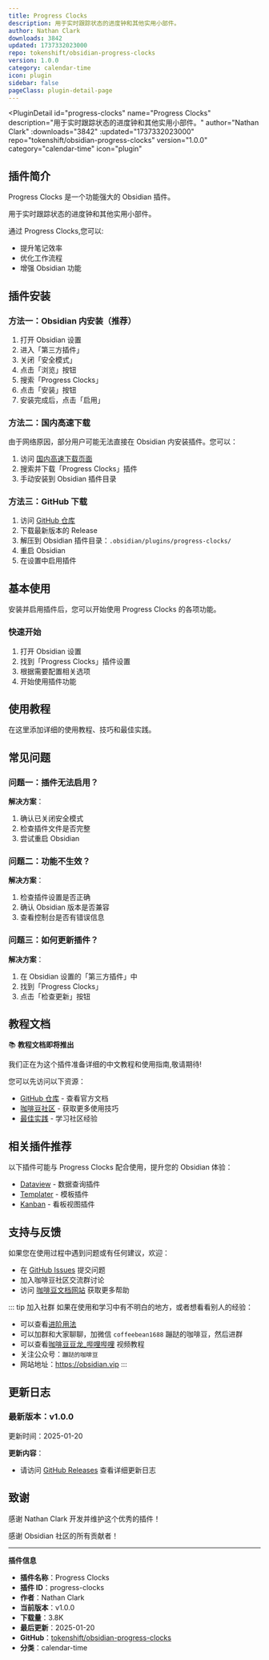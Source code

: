 ```yaml
---
title: Progress Clocks
description: 用于实时跟踪状态的进度钟和其他实用小部件。
author: Nathan Clark
downloads: 3842
updated: 1737332023000
repo: tokenshift/obsidian-progress-clocks
version: 1.0.0
category: calendar-time
icon: plugin
sidebar: false
pageClass: plugin-detail-page
---
```


<PluginDetail
  id="progress-clocks"
  name="Progress Clocks"
  description="用于实时跟踪状态的进度钟和其他实用小部件。"
  author="Nathan Clark"
  :downloads="3842"
  :updated="1737332023000"
  repo="tokenshift/obsidian-progress-clocks"
  version="1.0.0"
  category="calendar-time"
  icon="plugin"
>

<!-- AUTO_GENERATED_START -->
## 插件简介

Progress Clocks 是一个功能强大的 Obsidian 插件。

用于实时跟踪状态的进度钟和其他实用小部件。

通过 Progress Clocks,您可以:

- 提升笔记效率
- 优化工作流程
- 增强 Obsidian 功能

<!-- AUTO_GENERATED_END -->

<!-- AUTO_GENERATED_START -->
## 插件安装

### 方法一：Obsidian 内安装（推荐）

1. 打开 Obsidian 设置
2. 进入「第三方插件」
3. 关闭「安全模式」
4. 点击「浏览」按钮
5. 搜索「Progress Clocks」
6. 点击「安装」按钮
7. 安装完成后，点击「启用」

### 方法二：国内高速下载

由于网络原因，部分用户可能无法直接在 Obsidian 内安装插件。您可以：

1. 访问 [国内高速下载页面](/zh/documentation/obsidian-plugins-download.html)
2. 搜索并下载「Progress Clocks」插件
3. 手动安装到 Obsidian 插件目录

### 方法三：GitHub 下载

1. 访问 [GitHub 仓库](https://github.com/tokenshift/obsidian-progress-clocks)
2. 下载最新版本的 Release
3. 解压到 Obsidian 插件目录：`.obsidian/plugins/progress-clocks/`
4. 重启 Obsidian
5. 在设置中启用插件

## 基本使用

安装并启用插件后，您可以开始使用 Progress Clocks 的各项功能。

### 快速开始

1. 打开 Obsidian 设置
2. 找到「Progress Clocks」插件设置
3. 根据需要配置相关选项
4. 开始使用插件功能

<!-- AUTO_GENERATED_END -->

<!-- CUSTOM_CONTENT_START:tutorial -->
## 使用教程

在这里添加详细的使用教程、技巧和最佳实践。

<!-- CUSTOM_CONTENT_END:tutorial -->

<!-- SHARED_CONTENT_START -->
## 常见问题

### 问题一：插件无法启用？

**解决方案**：
1. 确认已关闭安全模式
2. 检查插件文件是否完整
3. 尝试重启 Obsidian

### 问题二：功能不生效？

**解决方案**：
1. 检查插件设置是否正确
2. 确认 Obsidian 版本是否兼容
3. 查看控制台是否有错误信息

### 问题三：如何更新插件？

**解决方案**：
1. 在 Obsidian 设置的「第三方插件」中
2. 找到「Progress Clocks」
3. 点击「检查更新」按钮

## 教程文档

📚 **教程文档即将推出**

我们正在为这个插件准备详细的中文教程和使用指南,敬请期待!

您可以先访问以下资源：
- [GitHub 仓库](https://github.com/tokenshift/obsidian-progress-clocks) - 查看官方文档
- [咖啡豆社区](/zh/bases/) - 获取更多使用技巧
- [最佳实践](/zh/best-practices/) - 学习社区经验

## 相关插件推荐

以下插件可能与 Progress Clocks 配合使用，提升您的 Obsidian 体验：

- [Dataview](/zh/plugins/dataview.html) - 数据查询插件
- [Templater](/zh/plugins/templater-obsidian.html) - 模板插件
- [Kanban](/zh/plugins/obsidian-kanban.html) - 看板视图插件

## 支持与反馈

如果您在使用过程中遇到问题或有任何建议，欢迎：

- 在 [GitHub Issues](https://github.com/tokenshift/obsidian-progress-clocks/issues) 提交问题
- 加入咖啡豆社区交流群讨论
- 访问 [咖啡豆文档网站](https://obsidian.vip) 获取更多帮助

::: tip 加入社群
如果在使用和学习中有不明白的地方，或者想看看别人的经验：
- 可以查看[进阶用法](/zh/advanced)
- 可以加群和大家聊聊，加微信 `coffeebean1688` 蹦跶的咖啡豆，然后进群
- 可以查看[咖啡豆豆龙_哔哩哔哩](https://space.bilibili.com/618777356) 视频教程
- 关注公众号：`蹦跶的咖啡豆`
- 网站地址：https://obsidian.vip
:::
<!-- SHARED_CONTENT_END -->

<!-- AUTO_GENERATED_START -->
## 更新日志

### 最新版本：v1.0.0

更新时间：2025-01-20

**更新内容**：
- 请访问 [GitHub Releases](https://github.com/tokenshift/obsidian-progress-clocks/releases) 查看详细更新日志

## 致谢

感谢 Nathan Clark 开发并维护这个优秀的插件！

感谢 Obsidian 社区的所有贡献者！

---

**插件信息**
- **插件名称**：Progress Clocks
- **插件 ID**：progress-clocks
- **作者**：Nathan Clark
- **当前版本**：v1.0.0
- **下载量**：3.8K
- **最后更新**：2025-01-20
- **GitHub**：[tokenshift/obsidian-progress-clocks](https://github.com/tokenshift/obsidian-progress-clocks)
- **分类**：calendar-time
<!-- AUTO_GENERATED_END -->

</PluginDetail>

